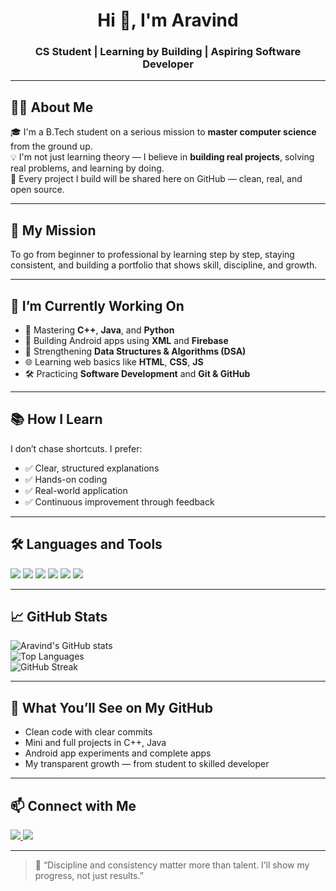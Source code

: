 <h1 align="center">Hi 👋, I'm Aravind</h1>
<h3 align="center">CS Student | Learning by Building | Aspiring Software Developer</h3>

---

## 👨‍💻 About Me

🎓 I'm a B.Tech student on a serious mission to **master computer science** from the ground up.  
💡 I'm not just learning theory — I believe in **building real projects**, solving real problems, and learning by doing.  
📌 Every project I build will be shared here on GitHub — clean, real, and open source.

---

## 🎯 My Mission

To go from beginner to professional by learning step by step, staying consistent, and building a portfolio that shows skill, discipline, and growth.

---

## 🔭 I’m Currently Working On

- 🚀 Mastering **C++**, **Java**, and **Python**
- 📱 Building Android apps using **XML** and **Firebase**
- 🧠 Strengthening **Data Structures & Algorithms (DSA)**
- 🌐 Learning web basics like **HTML**, **CSS**, **JS**
- 🛠️ Practicing **Software Development** and **Git & GitHub**

---

## 📚 How I Learn

I don’t chase shortcuts. I prefer:
- ✅ Clear, structured explanations
- ✅ Hands-on coding
- ✅ Real-world application
- ✅ Continuous improvement through feedback

---

## 🛠️ Languages and Tools

<p>
  <img src="https://img.shields.io/badge/C++-00599C?style=for-the-badge&logo=cplusplus&logoColor=white"/>
  <img src="https://img.shields.io/badge/Java-ED8B00?style=for-the-badge&logo=java&logoColor=white"/>
  <img src="https://img.shields.io/badge/Python-14354C?style=for-the-badge&logo=python&logoColor=white"/>
  <img src="https://img.shields.io/badge/Firebase-FFCA28?style=for-the-badge&logo=firebase&logoColor=black"/>
  <img src="https://img.shields.io/badge/XML-e44d26?style=for-the-badge&logo=html5&logoColor=white"/>
  <img src="https://img.shields.io/badge/GitHub-181717?style=for-the-badge&logo=github&logoColor=white"/>
</p>

---

## 📈 GitHub Stats

![Aravind's GitHub stats](https://github-readme-stats.vercel.app/api?username=aravind7979&show_icons=true&theme=github_dark)  
![Top Languages](https://github-readme-stats.vercel.app/api/top-langs/?username=aravind7979&layout=compact&theme=github_dark)  
![GitHub Streak](https://github-readme-streak-stats.herokuapp.com/?user=aravind7979&theme=github-dark)

---

## 🔗 What You’ll See on My GitHub

- Clean code with clear commits  
- Mini and full projects in C++, Java  
- Android app experiments and complete apps  
- My transparent growth — from student to skilled developer

---

## 📫 Connect with Me

<p align="left">
  <a href="mailto:aravindindrapally79@gmail.com">
    <img src="https://img.shields.io/badge/Gmail-D14836?style=for-the-badge&logo=gmail&logoColor=white"/>
  </a>
  <a href="https://www.instagram.com/alightsales" target="_blank">
    <img src="https://img.shields.io/badge/Instagram-E4405F?style=for-the-badge&logo=instagram&logoColor=white"/>
  </a>
</p>

---

> 💬 “Discipline and consistency matter more than talent. I’ll show my progress, not just results.”
